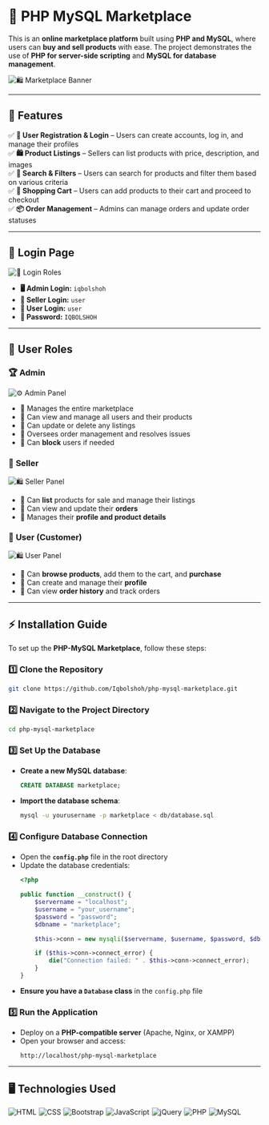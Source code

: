 # 🛒 PHP MySQL Marketplace  

This is an **online marketplace platform** built using **PHP and MySQL**, where users can **buy and sell products** with ease. The project demonstrates the use of **PHP for server-side scripting** and **MySQL for database management**.  

![🛍 Marketplace Banner](./src/images/banner.png?raw=true)  

---

## 🎯 **Features**  

✅ **🔐 User Registration & Login** – Users can create accounts, log in, and manage their profiles  
✅ **🛍 Product Listings** – Sellers can list products with price, description, and images  
✅ **🔎 Search & Filters** – Users can search for products and filter them based on various criteria  
✅ **🛒 Shopping Cart** – Users can add products to their cart and proceed to checkout  
✅ **📦 Order Management** – Admins can manage orders and update order statuses  

---

## 🔑 **Login Page**  

![🔑 Login Roles](./src/images/roles.png?raw=true)  

- **🖥 Admin Login:** `iqbolshoh`  
- **👤 Seller Login:** `user`  
- **👤 User Login:** `user`  
- **🔑 Password:** `IQBOLSHOH`  

---

## 👥 **User Roles**  

### 🏆 **Admin**  
![⚙ Admin Panel](./src/images/admin.png?raw=true)  
- 🔹 Manages the entire marketplace  
- 🔹 Can view and manage all users and their products  
- 🔹 Can update or delete any listings  
- 🔹 Oversees order management and resolves issues  
- 🔹 Can **block** users if needed  

### 🛒 **Seller**  
![🛍 Seller Panel](./src/images/seller.png?raw=true)  
- 🔹 Can **list** products for sale and manage their listings  
- 🔹 Can view and update their **orders**  
- 🔹 Manages their **profile and product details**  

### 👤 **User (Customer)**  
![🛍 User Panel](./src/images/user.png?raw=true)  
- 🔹 Can **browse products**, add them to the cart, and **purchase**  
- 🔹 Can create and manage their **profile**  
- 🔹 Can view **order history** and track orders  

---

## ⚡ **Installation Guide**  

To set up the **PHP-MySQL Marketplace**, follow these steps:  

### 1️⃣ **Clone the Repository**  
```bash
git clone https://github.com/Iqbolshoh/php-mysql-marketplace.git
```

### 2️⃣ **Navigate to the Project Directory**  
```bash
cd php-mysql-marketplace
```

### 3️⃣ **Set Up the Database**  
- **Create a new MySQL database**:  
  ```sql
  CREATE DATABASE marketplace;
  ```
- **Import the database schema**:  
  ```bash
  mysql -u yourusername -p marketplace < db/database.sql
  ```

### 4️⃣ **Configure Database Connection**  
- Open the **`config.php`** file in the root directory  
- Update the database credentials:  
  ```php
  <?php

  public function __construct() {
      $servername = "localhost";
      $username = "your_username";
      $password = "password";
      $dbname = "marketplace";

      $this->conn = new mysqli($servername, $username, $password, $dbname);

      if ($this->conn->connect_error) {
          die("Connection failed: " . $this->conn->connect_error);
      }
  }
  ```
- **Ensure you have a `Database` class** in the `config.php` file  

### 5️⃣ **Run the Application**  
- Deploy on a **PHP-compatible server** (Apache, Nginx, or XAMPP)  
- Open your browser and access:  
  ```
  http://localhost/php-mysql-marketplace
  ```

---

## 🖥 Technologies Used
<div style="display: flex; flex-wrap: wrap; gap: 5px;">
    <img src="https://img.shields.io/badge/HTML-%23E34F26.svg?style=for-the-badge&logo=html5&logoColor=white" alt="HTML">
    <img src="https://img.shields.io/badge/CSS-%231572B6.svg?style=for-the-badge&logo=css3&logoColor=white" alt="CSS">
    <img src="https://img.shields.io/badge/Bootstrap-%23563D7C.svg?style=for-the-badge&logo=bootstrap&logoColor=white" alt="Bootstrap">
    <img src="https://img.shields.io/badge/JavaScript-%23F7DF1C.svg?style=for-the-badge&logo=javascript&logoColor=black" alt="JavaScript">
    <img src="https://img.shields.io/badge/jQuery-%230e76a8.svg?style=for-the-badge&logo=jquery&logoColor=white" alt="jQuery">
    <img src="https://img.shields.io/badge/PHP-%23777BB4.svg?style=for-the-badge&logo=php&logoColor=white" alt="PHP">
    <img src="https://img.shields.io/badge/MySQL-%234479A1.svg?style=for-the-badge&logo=mysql&logoColor=white" alt="MySQL">
</div>

